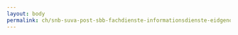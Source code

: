 ```yaml
---
layout: body
permalink: ch/snb-suva-post-sbb-fachdienste-informationsdienste-eidgenoessisches-departement-des-innern-bundesamt-fuer-veterinaerwesen/
---
```


